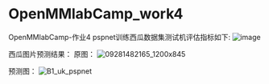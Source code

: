 # OpenMMlabCamp_work4
OpenMMlabCamp-作业4
pspnet训练西瓜数据集测试机评估指标如下:
![image](https://github.com/wuwulin/OpenMMlabCamp_work4/assets/18210010/2d011baa-c19b-45b1-9658-2dac9715a868)

西瓜图片预测结果：
原图：
![09281482165_1200x845](https://github.com/wuwulin/OpenMMlabCamp_work4/assets/18210010/a87546e9-546d-4113-9821-6f7f922277a5)

预测图：
![B1_uk_pspnet](https://github.com/wuwulin/OpenMMlabCamp_work4/assets/18210010/fabe973b-fbe1-45aa-a051-91fc0f2c04dc)
